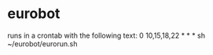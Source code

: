# eurobot
runs in a crontab with the following text:
0       10,15,18,22     *       *       *       sh ~/eurobot/eurorun.sh
